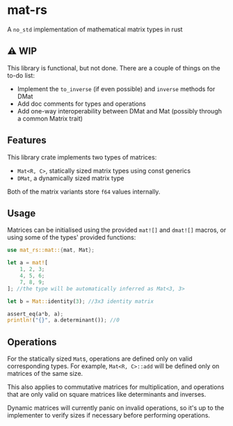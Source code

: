 # mat-rs

A `no_std` implementation of mathematical matrix types in rust

## ⚠️ WIP

This library is functional, but not done. There are a couple of things on the to-do list:

- Implement the `to_inverse` (if even possible) and `inverse` methods for DMat
- Add doc comments for types and operations
- Add one-way interoperability between DMat and Mat (possibly through a common Matrix trait)

## Features

This library crate implements two types of matrices:

- `Mat<R, C>`, statically sized matrix types using const generics
- `DMat`, a dynamically sized matrix type

Both of the matrix variants store `f64` values internally.

## Usage

Matrices can be initialised using the provided `mat![]` and `dmat![]` macros, or using some of the types' provided functions:

```rs
use mat_rs::mat::{mat, Mat};

let a = mat![
    1, 2, 3;
    4, 5, 6;
    7, 8, 9;
]; //the type will be automatically inferred as Mat<3, 3>

let b = Mat::identity(3); //3x3 identity matrix

assert_eq(a*b, a);
println!("{}", a.determinant()); //0
```

## Operations

For the statically sized `Mat`s, operations are defined only on valid corresponding types.
For example, `Mat<R, C>::add` will be defined only on matrices of the same size.

This also applies to commutative matrices for multiplication, and operations that are only valid on square matrices like determinants and inverses.

Dynamic matrices will currently panic on invalid operations, so it's up to the implementer to verify sizes if necessary before performing operations.